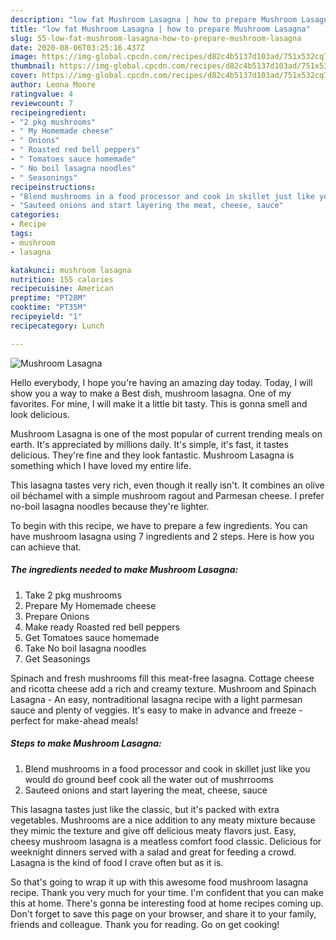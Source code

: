 ```yaml
---
description: "low fat Mushroom Lasagna | how to prepare Mushroom Lasagna"
title: "low fat Mushroom Lasagna | how to prepare Mushroom Lasagna"
slug: 55-low-fat-mushroom-lasagna-how-to-prepare-mushroom-lasagna
date: 2020-08-06T03:25:16.437Z
image: https://img-global.cpcdn.com/recipes/d82c4b5137d103ad/751x532cq70/mushroom-lasagna-recipe-main-photo.jpg
thumbnail: https://img-global.cpcdn.com/recipes/d82c4b5137d103ad/751x532cq70/mushroom-lasagna-recipe-main-photo.jpg
cover: https://img-global.cpcdn.com/recipes/d82c4b5137d103ad/751x532cq70/mushroom-lasagna-recipe-main-photo.jpg
author: Leona Moore
ratingvalue: 4
reviewcount: 7
recipeingredient:
- "2 pkg mushrooms"
- " My Homemade cheese"
- " Onions"
- " Roasted red bell peppers"
- " Tomatoes sauce homemade"
- " No boil lasagna noodles"
- " Seasonings"
recipeinstructions:
- "Blend mushrooms in a food processor and cook in skillet just like you would do ground beef cook all the water out of mushrrooms"
- "Sauteed onions and start layering the meat, cheese, sauce"
categories:
- Recipe
tags:
- mushroom
- lasagna

katakunci: mushroom lasagna 
nutrition: 155 calories
recipecuisine: American
preptime: "PT28M"
cooktime: "PT35M"
recipeyield: "1"
recipecategory: Lunch

---
```



![Mushroom Lasagna](https://img-global.cpcdn.com/recipes/d82c4b5137d103ad/751x532cq70/mushroom-lasagna-recipe-main-photo.jpg)

Hello everybody, I hope you're having an amazing day today. Today, I will show you a way to make a Best dish, mushroom lasagna. One of my favorites. For mine, I will make it a little bit tasty. This is gonna smell and look delicious.

Mushroom Lasagna is one of the most popular of current trending meals on earth. It's appreciated by millions daily. It's simple, it's fast, it tastes delicious. They're fine and they look fantastic. Mushroom Lasagna is something which I have loved my entire life.

This lasagna tastes very rich, even though it really isn&#39;t. It combines an olive oil béchamel with a simple mushroom ragout and Parmesan cheese. I prefer no-boil lasagna noodles because they&#39;re lighter.


To begin with this recipe, we have to prepare a few ingredients. You can have mushroom lasagna using 7 ingredients and 2 steps. Here is how you can achieve that.

<!--inarticleads1-->

##### The ingredients needed to make Mushroom Lasagna:

1. Take 2 pkg mushrooms
1. Prepare  My Homemade cheese
1. Prepare  Onions
1. Make ready  Roasted red bell peppers
1. Get  Tomatoes sauce homemade
1. Take  No boil lasagna noodles
1. Get  Seasonings


Spinach and fresh mushrooms fill this meat-free lasagna. Cottage cheese and ricotta cheese add a rich and creamy texture. Mushroom and Spinach Lasagna - An easy, nontraditional lasagna recipe with a light parmesan sauce and plenty of veggies. It&#39;s easy to make in advance and freeze - perfect for make-ahead meals! 

<!--inarticleads2-->

##### Steps to make Mushroom Lasagna:

1. Blend mushrooms in a food processor and cook in skillet just like you would do ground beef cook all the water out of mushrrooms
1. Sauteed onions and start layering the meat, cheese, sauce


This lasagna tastes just like the classic, but it&#39;s packed with extra vegetables. Mushrooms are a nice addition to any meaty mixture because they mimic the texture and give off delicious meaty flavors just. Easy, cheesy mushroom lasagna is a meatless comfort food classic. Delicious for weeknight dinners served with a salad and great for feeding a crowd. Lasagna is the kind of food I crave often but as it is. 

So that's going to wrap it up with this awesome food mushroom lasagna recipe. Thank you very much for your time. I'm confident that you can make this at home. There's gonna be interesting food at home recipes coming up. Don't forget to save this page on your browser, and share it to your family, friends and colleague. Thank you for reading. Go on get cooking!
